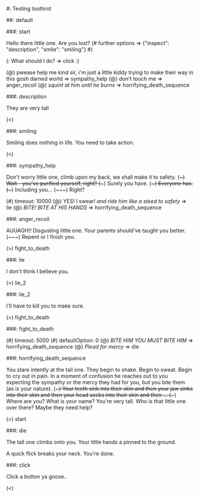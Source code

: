 #: Testing toothrot


##: default

###: start

Hello there little one. Are you lost? (# further options => {"inspect":
"description", "smile": "smiling"} #)

(: What should I do? => click :)

(@) pwease help me kind sir, i'm just a little kiddy trying to make their way in this gosh darned world => sympathy_help
(@) don't touch me => anger_recoil
(@) *squint at him until he burns* => horrifying_death_sequence

###: description

They are very tall

(<)

###: smiling

Smiling does nothing in life. You need to take action.

(<)

###: sympathy_help

Don't worry little one, climb upon my back, we shall make it to safety.
(~~~)
Wait - you've purified yourself, right?
(~~~)
Surely you have.
(~~~)
Everyone has.
(~~~)
Including you...
(~~~)
Right?

(#) timeout: 10000
(@) YES! I swear! *and ride him like a steed to safety* => lie
(@) *BITE! BITE AT HIS HANDS* => horrifying_death_sequence

###: anger_recoil

AUUAGH!! Disgusting little one. Your parents should've taught you better.
(~~~)
Repent or I finish you.

(>) fight_to_death

###: lie

I don't think I believe you.

(>) lie_2

###: lie_2

I'll have to kill you to make sure.

(>) fight_to_death

###: fight_to_death

(#) timeout: 5000
(#) defaultOption: 0
(@) *BITE HIM YOU MUST BITE HIM* => horrifying_death_sequence
(@) *Plead for mercy* => die

###: horrifying_death_sequence

You stare intently at the tall one. They begin to shake. Begin to sweat. Begin
to cry out in pain. In a moment of confusion he reaches out to you expecting
the sympathy or the mercy they had for you, but you bite them (as is your
nature).
(~~~)
Your teeth sink into their skin and then your jaw sinks into
their skin and then your head seeks into their skin and then ...
(~~~)
Where are you? What is your name? You're very tall. Who is that little one over
there? Maybe they need help?

(>) start


###: die

The tall one climbs onto you. Your little hands a pinned to the ground.

A quick flick breaks your neck. You're done.


###: click

Click a button ya goose..

(<)

